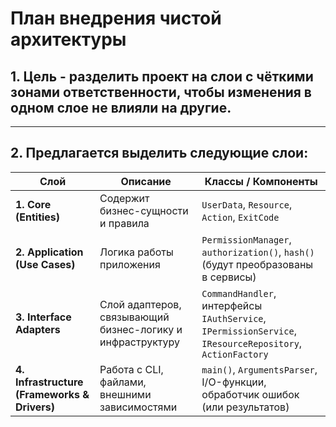 # План внедрения чистой архитектуры

## 1. Цель - разделить проект на слои с чёткими зонами ответственности, чтобы изменения в одном слое не влияли на другие.

---

## 2. Предлагается выделить следующие слои:

| Слой | Описание                          | Классы / Компоненты                                                                                       |
|------|-----------------------------------|-----------------------------------------------------------------------------------------------------------|
| **1. Core (Entities)** | Содержит бизнес-сущности и правила| `UserData`, `Resource`, `Action`, `ExitCode`                                                              |
| **2. Application (Use Cases)** | Логика работы приложения| `PermissionManager`, `authorization()`, `hash()` (будут преобразованы в сервисы)                          |
| **3. Interface Adapters** | Слой адаптеров, связывающий бизнес-логику и инфраструктуру| `CommandHandler`, интерфейсы `IAuthService`, `IPermissionService`, `IResourceRepository`, `ActionFactory` |
| **4. Infrastructure (Frameworks & Drivers)** | Работа с CLI, файлами, внешними зависимостями| `main()`, `ArgumentsParser`, I/O-функции, обработчик ошибок (или результатов)                             |


